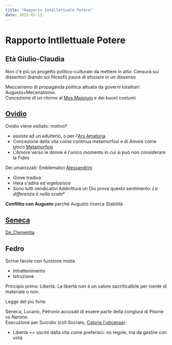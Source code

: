 ```yaml
---
title: "Rapporto Intellettuale Potere"
date: 2023-05-11
---
```

# Rapporto Intllettuale Potere

## Età Giulio-Claudia
Non c'è più un progetto politico-culturale da mettere in atto: Censura sui dissentori (bando sui filosofi)
paura di sfociare in un dissenso


Meccanismo di propaganda politica attuata da governi totalitari: Augusto+Mecenatismo.  
Concezione di un ritorno al [Mos Maiorum](/notes/Mos_Maiorum) e dei buoni costumi  

## [Ovidio](/notes/Ovidio)
Ovidio viene esiliato: motivo?
- assiste ad un adulterio, o per l'[Ars Amatoria](/notes/Ars_Amatoria)
- Concezione della vita come continua metamorfosi e di Amore come gioco [Metamorfosi](/notes/Metamorfosi)
- L'Amore verso le donne è l'unico momento in cui si può non considerare la Fides

Dei umanizzati: Emblematici  [Alessandrini](/notes/Alessandrini)
- Giove tradiva
- Hera s'adira ed ingelosisce
- Sono tutti vendicativi
Addirittura un Dio prova questo sentimento: *La differenza è nella *scala***


**Conflitto con Augusto** perchè Augusto ricerca Stabilità

## [Seneca](/notes/Seneca)
[De_Clementia](/notes/De_Clementia)

## Fedro
Scrive favole con funzione mista: 
- Intrattenimento
- Istruzione

Principio primo: Libertà.
La libertà non è un valore sacrificalbile per niente di materiale o non.

Legge del più forte



Seneca, Lucano, Petronio accusati di essere parte della congiura di Pisone vs Nerone.  
Esecuzione per Suicidio (coll Socrate, [Catone l'uticense](/notes/Catone)):
- Libertà == uscire dalla vita come preferisci: no regole, ma da gestire con virtà
